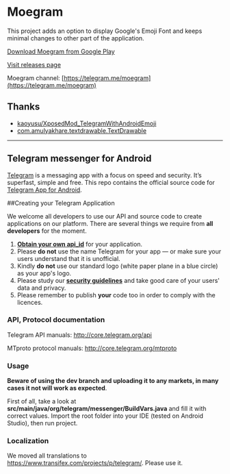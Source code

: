 # Moegram

This project adds an option to display Google's Emoji Font and keeps minimal changes to other part of the application.

[Download Moegram from Google Play](https://play.google.com/store/apps/details?id=me.swineson.moegram.messenger)

[Visit releases page](https://github.com/Jamesits/Moegram/releases)

Moegram channel: [https://telegram.me/moegram](https://telegram.me/moegram)

## Thanks

 * [kaoyusu/XposedMod_TelegramWithAndroidEmoji](https://github.com/kaoyusu/XposedMod_TelegramWithAndroidEmoji)
 * [com.amulyakhare.textdrawable.TextDrawable](https://github.com/amulyakhare/TextDrawable)

--------------

## Telegram messenger for Android

[Telegram](http://telegram.org) is a messaging app with a focus on speed and security. It’s superfast, simple and free.
This repo contains the official source code for [Telegram App for Android](https://play.google.com/store/apps/details?id=org.telegram.messenger).

##Creating your Telegram Application

We welcome all developers to use our API and source code to create applications on our platform.
There are several things we require from **all developers** for the moment.

1. [**Obtain your own api_id**](https://core.telegram.org/api/obtaining_api_id) for your application.
2. Please **do not** use the name Telegram for your app — or make sure your users understand that it is unofficial.
3. Kindly **do not** use our standard logo (white paper plane in a blue circle) as your app's logo.
3. Please study our [**security guidelines**](https://core.telegram.org/mtproto/security_guidelines) and take good care of your users' data and privacy.
4. Please remember to publish **your** code too in order to comply with the licences.

### API, Protocol documentation

Telegram API manuals: http://core.telegram.org/api

MTproto protocol manuals: http://core.telegram.org/mtproto

### Usage

**Beware of using the dev branch and uploading it to any markets, in many cases it not will work as expected**.

First of all, take a look at **src/main/java/org/telegram/messenger/BuildVars.java** and fill it with correct values.
Import the root folder into your IDE (tested on Android Studio), then run project.

### Localization

We moved all translations to https://www.transifex.com/projects/p/telegram/. Please use it.

